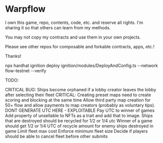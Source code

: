 # Warpflow

I own this game, repo, contents, code, etc. and reserve all rights. I'm sharing it so that others can learn from my methods.

You may not copy my contracts and use them in your own projects.

Please see other repos for composable and forkable contracts, apps, etc.!

Thanks!

npx hardhat ignition deploy ignition/modules/DeployAndConfig.ts --network flow-testnet --verify

TODO:

CRITICAL BUG: Ships become orphaned if a lobby creator leaves the lobby after selecting their fleet
CRITICAL: Creating preset maps need to create scoring and blocking at the same time
Allow third party map creation for 50+ flow and allow payments to map creators (probably as voluntary tips). DONT GENERATE UTC HERE - EXPLOITABLE
Pay UTC to winner of games
Add property of unsellable to NFTs as a trait and add that to image.
Ships that are destroyed should be recycled for 1/2 or 1/4 utc
Winner of a game should get 1/2 or 1/4 UTC of recycle amount for enemy ships destroyed in game
Limit fleet max cost
Enforce minimum fleet size
Decide if players should be able to cancel fleet before other submits
